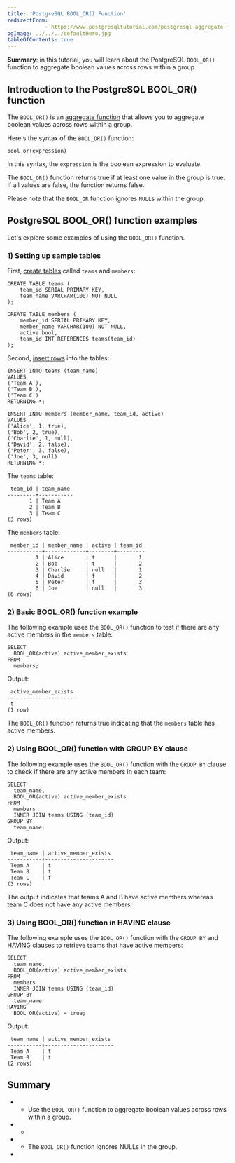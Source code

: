 ```yaml
---
title: 'PostgreSQL BOOL_OR() Function'
redirectFrom: 
            - https://www.postgresqltutorial.com/postgresql-aggregate-functions/postgresql-bool_or/
ogImage: ../../../defaultHero.jpg
tableOfContents: true
---
```


**Summary**: in this tutorial, you will learn about the PostgreSQL `BOOL_OR()` function to aggregate boolean values across rows within a group.



## Introduction to the PostgreSQL BOOL_OR() function



The `BOOL_OR()` is an [aggregate function](https://www.postgresqltutorial.com/postgresql-aggregate-functions/) that allows you to aggregate boolean values across rows within a group.



Here's the syntax of the `BOOL_OR()` function:



```
bool_or(expression)
```



In this syntax, the `expression` is the boolean expression to evaluate.



The `BOOL_OR()` function returns true if at least one value in the group is true. If all values are false, the function returns false.



Please note that the `BOOL_OR` function ignores `NULL`s within the group.



## PostgreSQL BOOL_OR() function examples



Let's explore some examples of using the `BOOL_OR()` function.



### 1) Setting up sample tables



First, [create tables](https://www.postgresqltutorial.com/postgresql-tutorial/postgresql-create-table/) called `teams` and `members`:



```
CREATE TABLE teams (
    team_id SERIAL PRIMARY KEY,
    team_name VARCHAR(100) NOT NULL
);

CREATE TABLE members (
    member_id SERIAL PRIMARY KEY,
    member_name VARCHAR(100) NOT NULL,
    active bool,
    team_id INT REFERENCES teams(team_id)
);
```



Second, [insert rows](https://www.postgresqltutorial.com/postgresql-tutorial/postgresql-insert-multiple-rows/) into the tables:



```
INSERT INTO teams (team_name)
VALUES
('Team A'),
('Team B'),
('Team C')
RETURNING *;

INSERT INTO members (member_name, team_id, active)
VALUES
('Alice', 1, true),
('Bob', 2, true),
('Charlie', 1, null),
('David', 2, false),
('Peter', 3, false),
('Joe', 3, null)
RETURNING *;
```



The `teams` table:



```
 team_id | team_name
---------+-----------
       1 | Team A
       2 | Team B
       3 | Team C
(3 rows)
```



The `members` table:



```
 member_id | member_name | active | team_id
-----------+-------------+--------+---------
         1 | Alice       | t      |       1
         2 | Bob         | t      |       2
         3 | Charlie     | null   |       1
         4 | David       | f      |       2
         5 | Peter       | f      |       3
         6 | Joe         | null   |       3
(6 rows)
```



### 2) Basic BOOL_OR() function example



The following example uses the `BOOL_OR()` function to test if there are any active members in the `members` table:



```
SELECT
  BOOL_OR(active) active_member_exists
FROM
  members;
```



Output:



```
 active_member_exists
----------------------
 t
(1 row)
```



The `BOOL_OR()` function returns true indicating that the `members` table has active members.



### 2) Using BOOL_OR() function with GROUP BY clause



The following example uses the `BOOL_OR()` function with the `GROUP BY` clause to check if there are any active members in each team:



```
SELECT
  team_name,
  BOOL_OR(active) active_member_exists
FROM
  members
  INNER JOIN teams USING (team_id)
GROUP BY
  team_name;
```



Output:



```
 team_name | active_member_exists
-----------+----------------------
 Team A    | t
 Team B    | t
 Team C    | f
(3 rows)
```



The output indicates that teams A and B have active members whereas team C does not have any active members.



### 3) Using BOOL_OR() function in HAVING clause



The following example uses the `BOOL_OR()` function with the `GROUP BY` and [HAVING](https://www.postgresqltutorial.com/postgresql-tutorial/postgresql-having/) clauses to retrieve teams that have active members:



```
SELECT
  team_name,
  BOOL_OR(active) active_member_exists
FROM
  members
  INNER JOIN teams USING (team_id)
GROUP BY
  team_name
HAVING
  BOOL_OR(active) = true;
```



Output:



```
 team_name | active_member_exists
-----------+----------------------
 Team A    | t
 Team B    | t
(2 rows)
```



## Summary



- - Use the `BOOL_OR()` function to aggregate boolean values across rows within a group.
- -
- - The `BOOL_OR()` function ignores NULLs in the group.
- 
